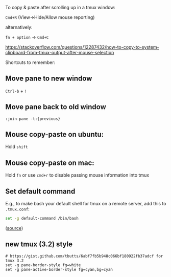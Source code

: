 To copy & paste after scrolling up in a tmux window:

`Cmd+R` (View->Hide/Allow mouse reporting)

alternatively:

`fn + option` -> `Cmd+C`

https://stackoverflow.com/questions/12287432/how-to-copy-to-system-clipboard-from-tmux-output-after-mouse-selection

Shortcuts to remember:

## Move pane to new window

`Ctrl-b` + `!`

## Move pane back to old window

`:join-pane -t:{previous}`

## Mouse copy-paste on ubuntu:

Hold `shift`

## Mouse copy-paste on mac:

Hold `fn` or use `cmd+r` to disable passing mouse information into tmux

## Set default command

E.g., to make bash your default shell for tmux on a remote server, add this to `.tmux.conf`:

```bash
set -g default-command /bin/bash
```

([source](https://unix.stackexchange.com/a/214086))


## new tmux (3.2) style

```
# https://gist.github.com/tbutts/6abf7fb5b948c066bf180922fb37adcf for tmux 3.2
set -g pane-border-style fg=white
set -g pane-active-border-style fg=cyan,bg=cyan
```
